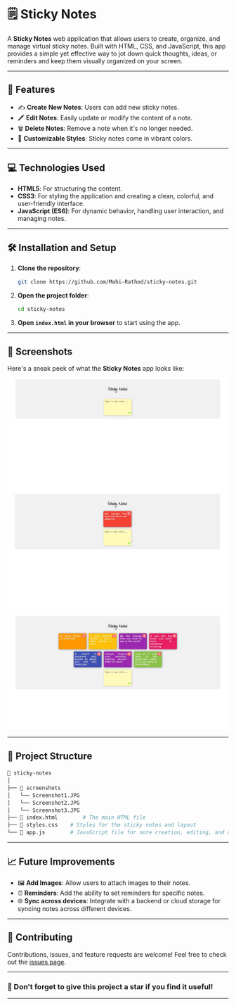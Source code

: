 
# 🗒️ Sticky Notes

A **Sticky Notes** web application that allows users to create, organize, and manage virtual sticky notes. Built with HTML, CSS, and JavaScript, this app provides a simple yet effective way to jot down quick thoughts, ideas, or reminders and keep them visually organized on your screen.

---

## 🚀 Features

- ✍️ **Create New Notes**: Users can add new sticky notes.
- 🖍️ **Edit Notes**: Easily update or modify the content of a note.
- 🗑️ **Delete Notes**: Remove a note when it's no longer needed.
- 🎨 **Customizable Styles**: Sticky notes come in vibrant colors.

---

## 💻 Technologies Used

- **HTML5**: For structuring the content.
- **CSS3**: For styling the application and creating a clean, colorful, and user-friendly interface.
- **JavaScript (ES6)**: For dynamic behavior, handling user interaction, and managing notes.

---

## 🛠️ Installation and Setup

1. **Clone the repository**:
   ```bash
   git clone https://github.com/Mahi-Rathod/sticky-notes.git
   ```

2. **Open the project folder**:
   ```bash
   cd sticky-notes
   ```

3. **Open `index.html` in your browser** to start using the app.

---

## 🎨 Screenshots

Here's a sneak peek of what the **Sticky Notes** app looks like:

![Screenshot 1](./Assets/Screenshots/Screenshot1.JPG)
![Screenshot 2](./Assets/Screenshots/Screenshot3.JPG)
![Screenshot 3](./Assets/Screenshots/Screenshot2.JPG)

---

## 📂 Project Structure

```bash
📁 sticky-notes
│
├── 📁 screenshots
│   └── Screenshot1.JPG
│   └── Screenshot2.JPG
│   └── Screenshot3.JPG
├── 📄 index.html        # The main HTML file
├── 📄 styles.css    # Styles for the sticky notes and layout
└── 📄 app.js        # JavaScript file for note creation, editing, and deletion
```

---

## 📈 Future Improvements

- 🖼️ **Add Images**: Allow users to attach images to their notes.
- ⏰ **Reminders**: Add the ability to set reminders for specific notes.
- 🌐 **Sync across devices**: Integrate with a backend or cloud storage for syncing notes across different devices.

---

## 🤝 Contributing

Contributions, issues, and feature requests are welcome! Feel free to check out the [issues page](https://github.com/Mahi-Rathod/sticky-notes/issues).

---

### 🌟 Don't forget to give this project a star if you find it useful!

---
